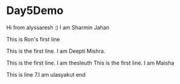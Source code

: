 # Day5Demo

Hi from alyssaresh :)
I am Sharmin Jahan


This is Ron's first line

This is the first line. I am Deepti Mishra.


This is the first line. I am thesleuth
This is the first line. I am Maisha







This is line 7.I am ulasyakut
end
